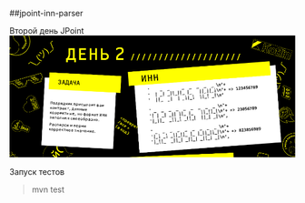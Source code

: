 ##jpoint-inn-parser

Второй день JPoint
![App Screenshot](img/Raif_Task_2.png)

Запуск тестов
>mvn test



